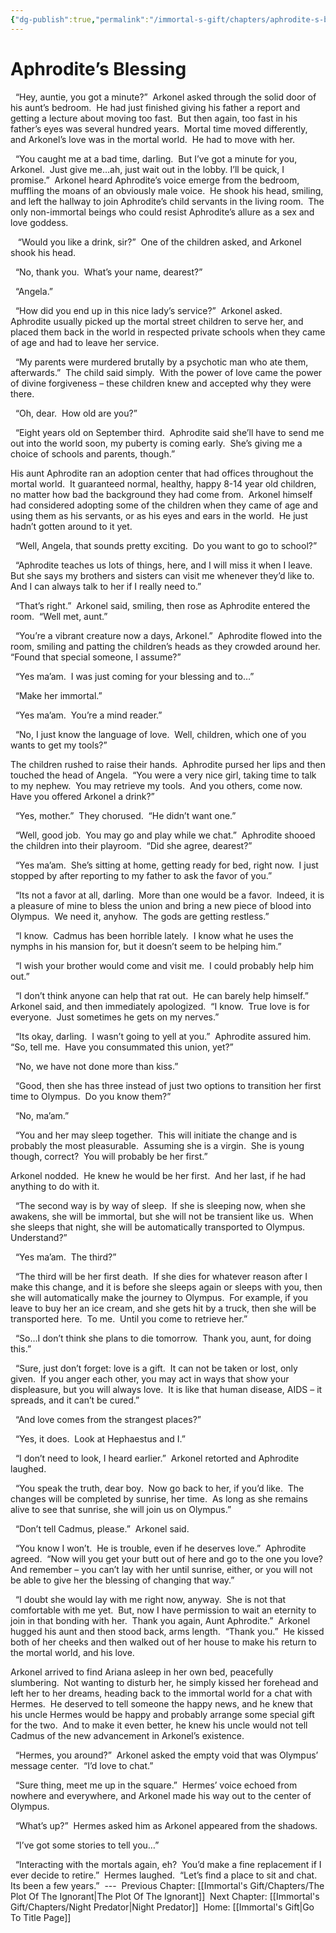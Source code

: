 ```yaml
---
{"dg-publish":true,"permalink":"/immortal-s-gift/chapters/aphrodite-s-blessing/"}
---
```


# Aphrodite’s Blessing

  “Hey, auntie, you got a minute?”  Arkonel asked through the solid door of his aunt’s bedroom.  He had just finished giving his father a report and getting a lecture about moving too fast.  But then again, too fast in his father’s eyes was several hundred years.  Mortal time moved differently, and Arkonel’s love was in the mortal world.  He had to move with her.

  “You caught me at a bad time, darling.  But I’ve got a minute for you, Arkonel.  Just give me…ah, just wait out in the lobby. I’ll be quick, I promise.”  Arkonel heard Aphrodite’s voice emerge from the bedroom, muffling the moans of an obviously male voice.  He shook his head, smiling, and left the hallway to join Aphrodite’s child servants in the living room.  The only non-immortal beings who could resist Aphrodite’s allure as a sex and love goddess.

   “Would you like a drink, sir?”  One of the children asked, and Arkonel shook his head.

  “No, thank you.  What’s your name, dearest?”

  “Angela.”

  “How did you end up in this nice lady’s service?”  Arkonel asked.  Aphrodite usually picked up the mortal street children to serve her, and placed them back in the world in respected private schools when they came of age and had to leave her service. 

  “My parents were murdered brutally by a psychotic man who ate them, afterwards.”  The child said simply.  With the power of love came the power of divine forgiveness – these children knew and accepted why they were there. 

  “Oh, dear.  How old are you?”

  “Eight years old on September third.  Aphrodite said she’ll have to send me out into the world soon, my puberty is coming early.  She’s giving me a choice of schools and parents, though.”

His aunt Aphrodite ran an adoption center that had offices throughout the mortal world.  It guaranteed normal, healthy, happy 8-14 year old children, no matter how bad the background they had come from.  Arkonel himself had considered adopting some of the children when they came of age and using them as his servants, or as his eyes and ears in the world.  He just hadn’t gotten around to it yet.

  “Well, Angela, that sounds pretty exciting.  Do you want to go to school?”

  “Aphrodite teaches us lots of things, here, and I will miss it when I leave.  But she says my brothers and sisters can visit me whenever they’d like to.  And I can always talk to her if I really need to.”

  “That’s right.”  Arkonel said, smiling, then rose as Aphrodite entered the room.  “Well met, aunt.”

  “You’re a vibrant creature now a days, Arkonel.”  Aphrodite flowed into the room, smiling and patting the children’s heads as they crowded around her.  “Found that special someone, I assume?”

  “Yes ma’am.  I was just coming for your blessing and to…”

  “Make her immortal.”

  “Yes ma’am.  You’re a mind reader.”

  “No, I just know the language of love.  Well, children, which one of you wants to get my tools?”

The children rushed to raise their hands.  Aphrodite pursed her lips and then touched the head of Angela.  “You were a very nice girl, taking time to talk to my nephew.  You may retrieve my tools.  And you others, come now.  Have you offered Arkonel a drink?”

  “Yes, mother.”  They chorused.  “He didn’t want one.”

  “Well, good job.  You may go and play while we chat.”  Aphrodite shooed the children into their playroom.  “Did she agree, dearest?”

  “Yes ma’am.  She’s sitting at home, getting ready for bed, right now.  I just stopped by after reporting to my father to ask the favor of you.”

  “Its not a favor at all, darling.  More than one would be a favor.  Indeed, it is a pleasure of mine to bless the union and bring a new piece of blood into Olympus.  We need it, anyhow.  The gods are getting restless.”

  “I know.  Cadmus has been horrible lately.  I know what he uses the nymphs in his mansion for, but it doesn’t seem to be helping him.”

  “I wish your brother would come and visit me.  I could probably help him out.”

  “I don’t think anyone can help that rat out.  He can barely help himself.”  Arkonel said, and then immediately apologized.  “I know.  True love is for everyone.  Just sometimes he gets on my nerves.”

  “Its okay, darling.  I wasn’t going to yell at you.”  Aphrodite assured him.  “So, tell me.  Have you consummated this union, yet?”

  “No, we have not done more than kiss.”

  “Good, then she has three instead of just two options to transition her first time to Olympus.  Do you know them?”

  “No, ma’am.”

  “You and her may sleep together.  This will initiate the change and is probably the most pleasurable.  Assuming she is a virgin.  She is young though, correct?  You will probably be her first.”

Arkonel nodded.  He knew he would be her first.  And her last, if he had anything to do with it.

  “The second way is by way of sleep.  If she is sleeping now, when she awakens, she will be immortal, but she will not be transient like us.  When she sleeps that night, she will be automatically transported to Olympus.  Understand?”

  “Yes ma’am.  The third?”

  “The third will be her first death.  If she dies for whatever reason after I make this change, and it is before she sleeps again or sleeps with you, then she will automatically make the journey to Olympus.  For example, if you leave to buy her an ice cream, and she gets hit by a truck, then she will be transported here.  To me.  Until you come to retrieve her.”

  “So…I don’t think she plans to die tomorrow.  Thank you, aunt, for doing this.”

  “Sure, just don’t forget: love is a gift.  It can not be taken or lost, only given.  If you anger each other, you may act in ways that show your displeasure, but you will always love.  It is like that human disease, AIDS – it spreads, and it can’t be cured.”

  “And love comes from the strangest places?”

  “Yes, it does.  Look at Hephaestus and I.”

  “I don’t need to look, I heard earlier.”  Arkonel retorted and Aphrodite laughed.

  “You speak the truth, dear boy.  Now go back to her, if you’d like.  The changes will be completed by sunrise, her time.  As long as she remains alive to see that sunrise, she will join us on Olympus.”

  “Don’t tell Cadmus, please.”  Arkonel said.

  “You know I won’t.  He is trouble, even if he deserves love.”  Aphrodite agreed.  “Now will you get your butt out of here and go to the one you love?  And remember – you can’t lay with her until sunrise, either, or you will not be able to give her the blessing of changing that way.”

  “I doubt she would lay with me right now, anyway.  She is not that comfortable with me yet.  But, now I have permission to wait an eternity to join in that bonding with her.  Thank you again, Aunt Aphrodite.”  Arkonel hugged his aunt and then stood back, arms length.  “Thank you.”  He kissed both of her cheeks and then walked out of her house to make his return to the mortal world, and his love.

Arkonel arrived to find Ariana asleep in her own bed, peacefully slumbering.  Not wanting to disturb her, he simply kissed her forehead and left her to her dreams, heading back to the immortal world for a chat with Hermes.  He deserved to tell someone the happy news, and he knew that his uncle Hermes would be happy and probably arrange some special gift for the two.  And to make it even better, he knew his uncle would not tell Cadmus of the new advancement in Arkonel’s existence.

  “Hermes, you around?”  Arkonel asked the empty void that was Olympus’ message center.  “I’d love to chat.”

  “Sure thing, meet me up in the square.”  Hermes’ voice echoed from nowhere and everywhere, and Arkonel made his way out to the center of Olympus.

  “What’s up?”  Hermes asked him as Arkonel appeared from the shadows.

  “I’ve got some stories to tell you…”

  “Interacting with the mortals again, eh?  You’d make a fine replacement if I ever decide to retire.”  Hermes laughed.  “Let’s find a place to sit and chat.  Its been a few years.”
 ---
 Previous Chapter: [[Immortal's Gift/Chapters/The Plot Of The Ignorant\|The Plot Of The Ignorant]]
 Next Chapter: [[Immortal's Gift/Chapters/Night Predator\|Night Predator]]
 Home: [[Immortal's Gift\|Go To Title Page]]